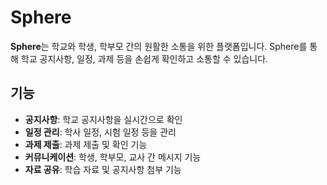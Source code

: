 # Sphere

**Sphere**는 학교와 학생, 학부모 간의 원활한 소통을 위한 플랫폼입니다. Sphere를 통해 학교 공지사항, 일정, 과제 등을 손쉽게 확인하고 소통할 수 있습니다.

## 기능

- **공지사항**: 학교 공지사항을 실시간으로 확인
- **일정 관리**: 학사 일정, 시험 일정 등을 관리
- **과제 제출**: 과제 제출 및 확인 기능
- **커뮤니케이션**: 학생, 학부모, 교사 간 메시지 기능
- **자료 공유**: 학습 자료 및 공지사항 첨부 기능
